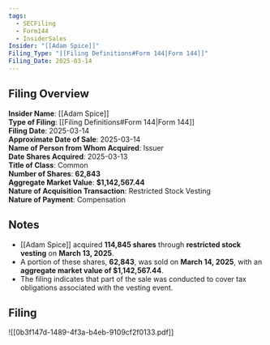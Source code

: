 ```yaml
---
tags:
  - SECFiling
  - Form144
  - InsiderSales
Insider: "[[Adam Spice]]"
Filing_Type: "[[Filing Definitions#Form 144|Form 144]]"
Filing_Date: 2025-03-14
---
```

## Filing Overview

**Insider Name**: [[Adam Spice]]  
**Type of Filing**: [[Filing Definitions#Form 144|Form 144]]  
**Filing Date**: 2025-03-14  
**Approximate Date of Sale**: 2025-03-14  
**Name of Person from Whom Acquired**: Issuer  
**Date Shares Acquired**: 2025-03-13  
**Title of Class**: Common  
**Number of Shares**: **62,843**  
**Aggregate Market Value**: **$1,142,567.44**  
**Nature of Acquisition Transaction**: Restricted Stock Vesting  
**Nature of Payment**: Compensation  


## Notes

- [[Adam Spice]] acquired **114,845 shares** through **restricted stock vesting** on **March 13, 2025**.
- A portion of these shares, **62,843**, was sold on **March 14, 2025**, with an **aggregate market value of $1,142,567.44**.
- The filing indicates that part of the sale was conducted to cover tax obligations associated with the vesting event.


## Filing

![[0b3f147d-1489-4f3a-b4eb-9109cf2f0133.pdf]]
